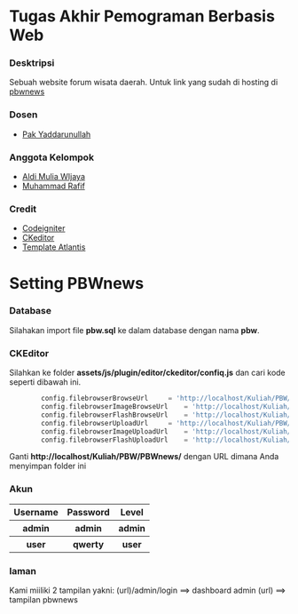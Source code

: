 # Tugas Akhir Pemograman Berbasis Web

### Desktripsi
Sebuah website forum wisata daerah. Untuk link yang sudah di hosting di 
[pbwnews](https://pbwnewss.000webhostapp.com/ "pbwnews")

### Dosen
- [Pak Yaddarunullah](https://github.com/yaddarabullah "Pak Yaddarunullah")

### Anggota Kelompok
- [Aldi Mulia WIjaya](https://github.com/promtom "Aldi Mulia WIjaya")
- [Muhammad Rafif](https://github.com/MRafif950 "Muhammad Rafif")

### Credit
- [Codeigniter](https://codeigniter.com/download/ "Codeigniter")
- [CKeditor](https://ckeditor.com/ "CKeditor")
- [Template Atlantis](https://themekita.com/demo-atlantis-lite-bootstrap/ "Template Admin Atlantis")

# Setting PBWnews

### Database
Silahakan import file **pbw.sql** ke dalam database dengan nama **pbw**.

### CKEditor
Silahkan ke folder **assets/js/plugin/editor/ckeditor/confiq.js** dan cari kode seperti dibawah ini.

```php
        config.filebrowserBrowseUrl		= 'http://localhost/Kuliah/PBW/PBWnews/assets/js/plugin/editor/kcfinder/browse.php?type=files';
        config.filebrowserImageBrowseUrl	= 'http://localhost/Kuliah/PBW/PBWnews/assets/js/plugin/editor/kcfinder/browse.php?type=images';
        config.filebrowserFlashBrowseUrl	= 'http://localhost/Kuliah/PBW/PBWnews/assets/js/plugin/editor/kcfinder/browse.php?type=flash';
        config.filebrowserUploadUrl		= 'http://localhost/Kuliah/PBW/PBWnews/assets/js/plugin/editor/kcfinder/upload.php?type=files';
        config.filebrowserImageUploadUrl	= 'http://localhost/Kuliah/PBW/PBWnews/assets/js/plugin/editor/kcfinder/upload.php?type=images';
        config.filebrowserFlashUploadUrl	= 'http://localhost/Kuliah/PBW/PBWnews/assets/js/plugin/editor/kcfinder/upload.php?type=flash';
```
Ganti **http://localhost/Kuliah/PBW/PBWnews/** dengan URL dimana Anda menyimpan folder ini


### Akun

 <table>
 <thead>
 <tr>
     <th>Username</th>
     <th>Password</th>
     <th>Level</th>
 </tr>
 </thead>
 <tbody>
 <tr>
     <th>admin</th>
     <th>admin</th>
     <th>admin</th>
 </tr>
  <tr>
     <th>user</th>
     <th>qwerty</th>
     <th>user</th>
 </tr>
 </tbody>
</table>

### laman
Kami miiliki 2 tampilan yakni:
(url)/admin/login   ==> dashboard admin
(url)               ==> tampilan pbwnews

